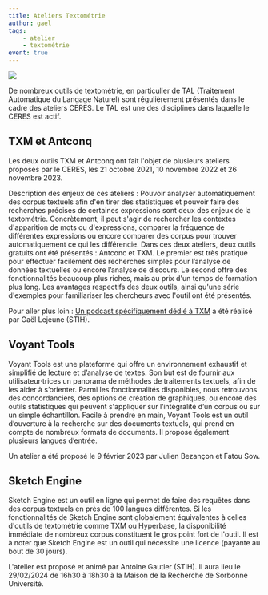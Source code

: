 ```yaml
---
title: Ateliers Textométrie
author: gael
tags:
    - atelier 
    - textométrie
event: true
---
```


![](ateliers_textométrie.png)

De nombreux outils de textométrie, en particulier de TAL (Traitement Automatique du Langage Naturel) sont régulièrement présentés dans le cadre des ateliers CERES. Le TAL est une des disciplines dans laquelle le CERES est actif. 

## TXM et Antconq

Les deux outils TXM et Antconq ont fait l'objet de plusieurs ateliers proposés par le CERES, les 21 octobre 2021, 10 novembre 2022 et 26 novembre 2023.

Description des enjeux de ces ateliers : Pouvoir analyser automatiquement des corpus textuels afin d'en tirer des statistiques et pouvoir faire des recherches précises de certaines expressions sont deux des enjeux de la textométrie. Concrètement, il peut s'agir de rechercher les contextes d'apparition de mots ou d'expressions, comparer la fréquence de différentes expressions ou encore comparer des corpus pour trouver automatiquement ce qui les différencie. Dans ces deux ateliers, deux outils gratuits ont été présentés : Antconc et TXM. Le premier est très pratique pour effectuer facilement des recherches simples pour l’analyse de données textuelles ou encore l’analyse de discours. Le second offre des fonctionnalités beaucoup plus riches, mais au prix d'un temps de formation plus long. Les avantages respectifs des deux outils, ainsi qu'une série d'exemples pour familiariser les chercheurs avec l'outil ont été présentés.

Pour aller plus loin : [Un podcast spécifiquement dédié à TXM](/../podcasts/2022-10-15_txm/) a  été réalisé par Gaël Lejeune (STIH).

## Voyant Tools

Voyant Tools est une plateforme qui offre un environnement exhaustif et simplifié de lecture et d’analyse de textes. Son but est de fournir aux utilisateur·trices un panorama de méthodes de traitements textuels, afin de les aider à s’orienter. Parmi les fonctionnalités disponibles, nous retrouvons des concordanciers, des options de création de graphiques, ou encore des outils statistiques qui peuvent s'appliquer sur l’intégralité d’un corpus ou sur un simple échantillon. Facile à prendre en main, Voyant Tools est un outil d’ouverture à la recherche sur des documents textuels, qui prend en compte de nombreux formats de documents. Il propose également plusieurs langues d’entrée.

Un atelier a été proposé le 9 février 2023 par Julien Bezançon et Fatou Sow.

## Sketch Engine

Sketch Engine est un outil en ligne qui permet de faire des requêtes dans des corpus textuels en près de 100 langues différentes. Si les fonctionnalités de Sketch Engine sont globalement équivalentes à celles d'outils de textométrie comme TXM ou Hyperbase, la disponibilité immédiate de nombreux corpus constituent le gros point fort de l'outil. Il est à noter que Sketch Engine est un outil qui nécessite une licence (payante au bout de 30 jours).

L'atelier est proposé et animé par Antoine Gautier (STIH). Il aura lieu le 29/02/2024 de 16h30 à 18h30 à la Maison de la Recherche de Sorbonne Université.